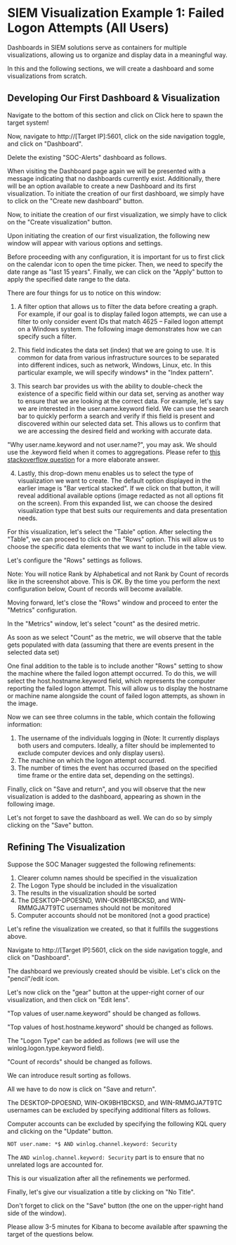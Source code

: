 # SIEM Visualization Example 1: Failed Logon Attempts (All Users)

Dashboards in SIEM solutions serve as containers for multiple visualizations, allowing us to organize and display data in a meaningful way.

In this and the following sections, we will create a dashboard and some visualizations from scratch.

## Developing Our First Dashboard & Visualization

Navigate to the bottom of this section and click on Click here to spawn the target system!

Now, navigate to http://[Target IP]:5601, click on the side navigation toggle, and click on "Dashboard".

Delete the existing "SOC-Alerts" dashboard as follows.

When visiting the Dashboard page again we will be presented with a message indicating that no dashboards currently exist. Additionally, there will be an option available to create a new Dashboard and its first visualization. To initiate the creation of our first dashboard, we simply have to click on the "Create new dashboard" button.

Now, to initiate the creation of our first visualization, we simply have to click on the "Create visualization" button.

Upon initiating the creation of our first visualization, the following new window will appear with various options and settings.

Before proceeding with any configuration, it is important for us to first click on the calendar icon to open the time picker. Then, we need to specify the date range as "last 15 years". Finally, we can click on the "Apply" button to apply the specified date range to the data.

There are four things for us to notice on this window:

1. A filter option that allows us to filter the data before creating a graph. For example, if our goal is to display failed logon attempts, we can use a filter to only consider event IDs that match 4625 – Failed logon attempt on a Windows system. The following image demonstrates how we can specify such a filter.

2. This field indicates the data set (index) that we are going to use. It is common for data from various infrastructure sources to be separated into different indices, such as network, Windows, Linux, etc. In this particular example, we will specify windows\* in the "Index pattern".

3. This search bar provides us with the ability to double-check the existence of a specific field within our data set, serving as another way to ensure that we are looking at the correct data. For example, let's say we are interested in the user.name.keyword field. We can use the search bar to quickly perform a search and verify if this field is present and discovered within our selected data set. This allows us to confirm that we are accessing the desired field and working with accurate data.

"Why user.name.keyword and not user.name?", you may ask. We should use the .keyword field when it comes to aggregations. Please refer to [this stackoverflow question](https://stackoverflow.com/questions/54568075/what-is-the-difference-between-field-name-and-field-name-keyword-in-elasticsearch) for a more elaborate answer.

4. Lastly, this drop-down menu enables us to select the type of visualization we want to create. The default option displayed in the earlier image is "Bar vertical stacked". If we click on that button, it will reveal additional available options (image redacted as not all options fit on the screen). From this expanded list, we can choose the desired visualization type that best suits our requirements and data presentation needs.

For this visualization, let's select the "Table" option. After selecting the "Table", we can proceed to click on the "Rows" option. This will allow us to choose the specific data elements that we want to include in the table view.

Let's configure the "Rows" settings as follows.

Note: You will notice Rank by Alphabetical and not Rank by Count of records like in the screenshot above. This is OK. By the time you perform the next configuration below, Count of records will become available.

Moving forward, let's close the "Rows" window and proceed to enter the "Metrics" configuration.

In the "Metrics" window, let's select "count" as the desired metric.

As soon as we select "Count" as the metric, we will observe that the table gets populated with data (assuming that there are events present in the selected data set)

One final addition to the table is to include another "Rows" setting to show the machine where the failed logon attempt occurred. To do this, we will select the host.hostname.keyword field, which represents the computer reporting the failed logon attempt. This will allow us to display the hostname or machine name alongside the count of failed logon attempts, as shown in the image.

Now we can see three columns in the table, which contain the following information:

1. The username of the individuals logging in (Note: It currently displays both users and computers. Ideally, a filter should be implemented to exclude computer devices and only display users).
2. The machine on which the logon attempt occurred.
3. The number of times the event has occurred (based on the specified time frame or the entire data set, depending on the settings).

Finally, click on "Save and return", and you will observe that the new visualization is added to the dashboard, appearing as shown in the following image.

Let's not forget to save the dashboard as well. We can do so by simply clicking on the "Save" button.

## Refining The Visualization

Suppose the SOC Manager suggested the following refinements:

1. Clearer column names should be specified in the visualization
2. The Logon Type should be included in the visualization
3. The results in the visualization should be sorted
4. The DESKTOP-DPOESND, WIN-OK9BH1BCKSD, and WIN-RMMGJA7T9TC usernames should not be monitored
5. Computer accounts should not be monitored (not a good practice)

Let's refine the visualization we created, so that it fulfills the suggestions above.

Navigate to http://[Target IP]:5601, click on the side navigation toggle, and click on "Dashboard".

The dashboard we previously created should be visible. Let's click on the "pencil"/edit icon.

Let's now click on the "gear" button at the upper-right corner of our visualization, and then click on "Edit lens".

"Top values of user.name.keyword" should be changed as follows.

"Top values of host.hostname.keyword" should be changed as follows.

The "Logon Type" can be added as follows (we will use the winlog.logon.type.keyword field).

"Count of records" should be changed as follows.

We can introduce result sorting as follows.

All we have to do now is click on "Save and return".

The DESKTOP-DPOESND, WIN-OK9BH1BCKSD, and WIN-RMMGJA7T9TC usernames can be excluded by specifying additional filters as follows.

Computer accounts can be excluded by specifying the following KQL query and clicking on the "Update" button.

```
NOT user.name: *$ AND winlog.channel.keyword: Security
```

The `AND winlog.channel.keyword: Security` part is to ensure that no unrelated logs are accounted for.

This is our visualization after all the refinements we performed.

Finally, let's give our visualization a title by clicking on "No Title".

Don't forget to click on the "Save" button (the one on the upper-right hand side of the window).

Please allow 3-5 minutes for Kibana to become available after spawning the target of the questions below.
